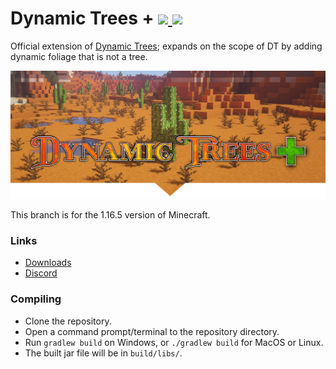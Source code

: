 # Dynamic Trees + [![](http://cf.way2muchnoise.eu/versions/dynamictreesplus.svg) ![](http://cf.way2muchnoise.eu/full_dynamictreesplus_downloads.svg)](https://www.curseforge.com/minecraft/mc-mods/dynamictreesplus/)

Official extension of [Dynamic Trees](https://github.com/ferreusveritas/DynamicTrees/); expands on the scope of DT by adding dynamic foliage that is not a tree.

![Logo](./header.png)

This branch is for the 1.16.5 version of Minecraft.

### Links
- [Downloads](https://www.curseforge.com/minecraft/mc-mods/dynamictreesplus/files)
- [Discord](https://discord.gg/A4FCBS3)

### Compiling
* Clone the repository.
* Open a command prompt/terminal to the repository directory.
* Run `gradlew build` on Windows, or `./gradlew build` for MacOS or Linux.
* The built jar file will be in `build/libs/`.
